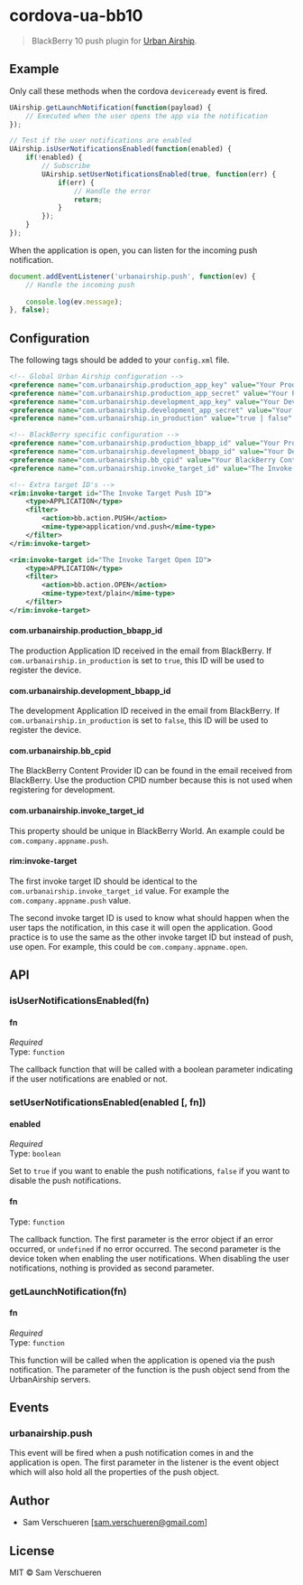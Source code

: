 # cordova-ua-bb10

> BlackBerry 10 push plugin for [Urban Airship](http://urbanairship.com/).

## Example

Only call these methods when the cordova `deviceready` event is fired.

```JavaScript
UAirship.getLaunchNotification(function(payload) {
    // Executed when the user opens the app via the notification
});

// Test if the user notifications are enabled
UAirship.isUserNotificationsEnabled(function(enabled) {
    if(!enabled) {
        // Subscribe
        UAirship.setUserNotificationsEnabled(true, function(err) {
            if(err) {
                // Handle the error
                return;
            }
        });
    }
});
```

When the application is open, you can listen for the incoming push notification.

```JavaScript
document.addEventListener('urbanairship.push', function(ev) {
    // Handle the incoming push
    
    console.log(ev.message);
}, false);
```

## Configuration

The following tags should be added to your `config.xml` file.

```xml
<!-- Global Urban Airship configuration -->
<preference name="com.urbanairship.production_app_key" value="Your Production App Key" />
<preference name="com.urbanairship.production_app_secret" value="Your Production App Secret" />
<preference name="com.urbanairship.development_app_key" value="Your Development App Key" />
<preference name="com.urbanairship.development_app_secret" value="Your Development App Secret" />
<preference name="com.urbanairship.in_production" value="true | false" />

<!-- BlackBerry specific configuration -->
<preference name="com.urbanairship.production_bbapp_id" value="Your Production BlackBerry App ID" />
<preference name="com.urbanairship.development_bbapp_id" value="Your Development BlackBerry App ID" />
<preference name="com.urbanairship.bb_cpid" value="Your BlackBerry Content Provider ID" />
<preference name="com.urbanairship.invoke_target_id" value="The Invoke Target Push ID" />

<!-- Extra target ID's -->
<rim:invoke-target id="The Invoke Target Push ID">
    <type>APPLICATION</type>
    <filter>
        <action>bb.action.PUSH</action>
        <mime-type>application/vnd.push</mime-type>
    </filter>
</rim:invoke-target>

<rim:invoke-target id="The Invoke Target Open ID">
    <type>APPLICATION</type>
    <filter>
        <action>bb.action.OPEN</action>
        <mime-type>text/plain</mime-type>
    </filter>
</rim:invoke-target>
```

#### com.urbanairship.production_bbapp_id

The production Application ID received in the email from BlackBerry. If `com.urbanairship.in_production` is set to `true`, this ID
will be used to register the device.

#### com.urbanairship.development_bbapp_id

The development Application ID received in the email from BlackBerry. If `com.urbanairship.in_production` is set to `false`, this ID
will be used to register the device.

#### com.urbanairship.bb_cpid

The BlackBerry Content Provider ID can be found in the email received from BlackBerry. Use the production CPID number because this is
not used when registering for development.

#### com.urbanairship.invoke_target_id

This property should be unique in BlackBerry World. An example could be `com.company.appname.push`.

#### rim:invoke-target

The first invoke target ID should be identical to the `com.urbanairship.invoke_target_id` value. For example the `com.company.appname.push` value.

The second invoke target ID is used to know what should happen when the user taps the notification, in this case it will open the application. Good practice
is to use the same as the other invoke target ID but instead of push, use open. For example, this could be `com.company.appname.open`.

## API

### isUserNotificationsEnabled(fn)

#### fn

*Required*  
Type: `function`

The callback function that will be called with a boolean parameter indicating if the user notifications are enabled or not.

### setUserNotificationsEnabled(enabled [, fn])

#### enabled

*Required*  
Type: `boolean`

Set to `true` if you want to enable the push notifications, `false` if you want to disable the push notifications.

#### fn

Type: `function`

The callback function. The first parameter is the error object if an error occurred, or `undefined` if no error occurred. The second
parameter is the device token when enabling the user notifications. When disabling the user notifications, nothing is provided as
second parameter.

### getLaunchNotification(fn)

#### fn

*Required*  
Type: `function`

This function will be called when the application is opened via the push notification. The parameter of the function is the push
object send from the UrbanAirship servers.

## Events

### urbanairship.push

This event will be fired when a push notification comes in and the application is open. The first parameter in the listener
is the event object which will also hold all the properties of the push object.

## Author

- Sam Verschueren [<sam.verschueren@gmail.com>]

## License

MIT © Sam Verschueren

